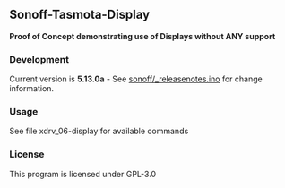 ## Sonoff-Tasmota-Display

**Proof of Concept demonstrating use of Displays without ANY support**

### Development
Current version is **5.13.0a** - See [sonoff/_releasenotes.ino](https://github.com/arendst/Sonoff-Tasmota/blob/development_display/sonoff/_releasenotes.ino) for change information.

### Usage
See file xdrv_06-display for available commands

### License
This program is licensed under GPL-3.0
